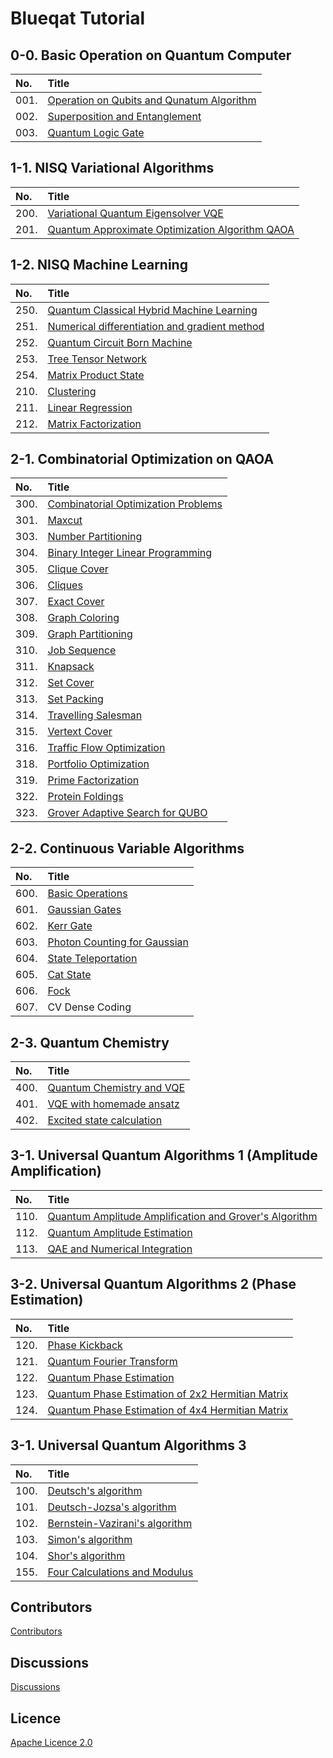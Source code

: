 Blueqat Tutorial
====================

0-0. Basic Operation on Quantum Computer
--------------------

|No.|Title|
|:---|:---|
|001.|<a href="tutorial/001_qubit.ipynb">Operation on Qubits and Qunatum Algorithm</a>|
|002.|<a href="tutorial/002_superposition.ipynb">Superposition and Entanglement</a>|
|003.|<a href="tutorial/003_logicgate.ipynb">Quantum Logic Gate</a>|

1-1. NISQ Variational Algorithms
--------------------

|No.|Title|
|:---|:---|
|200.|<a href="tutorial/200_vqe.ipynb">Variational Quantum Eigensolver VQE</a>|
|201.|<a href="tutorial/201_qaoa.ipynb">Quantum Approximate Optimization Algorithm QAOA</a>|

1-2. NISQ Machine Learning
--------------------

|No.|Title|
|:---|:---|
|250.|<a href="tutorial/250_quantum_classical_hybrid.ipynb">Quantum Classical Hybrid Machine Learning</a>|
|251.|<a href="tutorial/251_grad.ipynb">Numerical differentiation and gradient method</a>|
|252.|<a href="tutorial/252_qcbm.ipynb">Quantum Circuit Born Machine</a>|
|253.|<a href="tutorial/253_ttn.ipynb">Tree Tensor Network</a>|
|254.|<a href="tutorial/254_mps.ipynb">Matrix Product State</a>|
|210.|<a href="tutorial/210_clustering.ipynb">Clustering</a>|
|211.|<a href="tutorial/211_linear_regression.ipynb">Linear Regression</a>|
|212.|<a href="tutorial/212_matrix_factorization.ipynb">Matrix Factorization</a>|

2-1. Combinatorial Optimization on QAOA
--------------------

|No.|Title|
|:---|:---|
|300.|<a href="tutorial/300_cop.ipynb">Combinatorial Optimization Problems</a>|
|301.|<a href="tutorial/301_maxcut.ipynb">Maxcut</a>|
|303.|<a href="tutorial/303_numberpartitioning.ipynb">Number Partitioning</a>|
|304.|<a href="tutorial/304_BIL.ipynb">Binary Integer Linear Programming</a>|
|305.|<a href="tutorial/305_cliquecover.ipynb">Clique Cover</a>|
|306.|<a href="tutorial/306_cliques.ipynb">Cliques</a>|
|307.|<a href="tutorial/307_exactcover.ipynb">Exact Cover</a>|
|308.|<a href="tutorial/308_graphcoloring.ipynb">Graph Coloring</a>|
|309.|<a href="tutorial/309_graphpartitioning.ipynb">Graph Partitioning</a>|
|310.|<a href="tutorial/310_jobsequencing.ipynb">Job Sequence</a>|
|311.|<a href="tutorial/311_knapsack.ipynb">Knapsack</a>|
|312.|<a href="tutorial/312_setcover.ipynb">Set Cover</a>|
|313.|<a href="tutorial/313_setpacking.ipynb">Set Packing</a>|
|314.|<a href="tutorial/314_tsp.ipynb">Travelling Salesman</a>|
|315.|<a href="tutorial/315_vertexcover.ipynb">Vertext Cover</a>|
|316.|<a href="tutorial/316_trafficflow.ipynb">Traffic Flow Optimization</a>|
|318.|<a href="tutorial/318_portfolio.ipynb">Portfolio Optimization</a>|
|319.|<a href="tutorial/319_factorization.ipynb">Prime Factorization</a>|
|322.|<a href="tutorial/322_protein.ipynb">Protein Foldings</a>|
|323.|<a href="tutorial/323_grover_adaptive_qubo.ipynb">Grover Adaptive Search for QUBO</a>|

2-2. Continuous Variable Algorithms
--------------------

|No.|Title|
|:---|:---|
|600.|<a href="tutorial/600_BasicOperations.ipynb">Basic Operations</a>|
|601.|<a href="tutorial/601_GaussianGates.ipynb">Gaussian Gates</a>|
|602.|<a href="tutorial/602_KerrGate.ipynb">Kerr Gate</a>|
|603.|<a href="tutorial/603_PhotonCountingForGaussian.ipynb">Photon Counting for Gaussian</a>|
|604.|<a href="tutorial/604_StateTeleportation.ipynb">State Teleportation</a>|
|605.|<a href="tutorial/605_catState.ipynb">Cat State</a>|
|606.|<a href="tutorial/606_photonqat_Fock.ipynb">Fock</a>|
|607.|CV Dense Coding|

2-3. Quantum Chemistry
--------------------

|No.|Title|
|:---|:---|
|400.|<a href="tutorial/400_chemistry.ipynb">Quantum Chemistry and VQE</a>|
|401.|<a href="tutorial/401_homemadeansatz.ipynb">VQE with homemade ansatz</a>|
|402.|<a href="tutorial/402_excitedstate.ipynb">Excited state calculation</a>|

3-1. Universal Quantum Algorithms 1 (Amplitude Amplification)
--------------------

|No.|Title|
|:---|:---|
|110.|<a href="tutorial/110_amplitude_amplification.ipynb">Quantum Amplitude Amplification and Grover's Algorithm</a>|
|112.|<a href="tutorial/112_amplitude_estimation.ipynb">Quantum Amplitude Estimation</a>|
|113.|<a href="tutorial/113_qae_numerical_integration.ipynb">QAE and Numerical Integration</a>|

3-2. Universal Quantum Algorithms 2 (Phase Estimation)
--------------------

|No.|Title|
|:---|:---|
|120.|<a href="tutorial/120_phase_kick_back.ipynb">Phase Kickback</a>|
|121.|<a href="tutorial/121_qft.ipynb">Quantum Fourier Transform</a>|
|122.|<a href="tutorial/122_pea.ipynb">Quantum Phase Estimation</a>|
|123.|<a href="tutorial/123_pea2.ipynb">Quantum Phase Estimation of 2x2 Hermitian Matrix</a>|
|124.|<a href="tutorial/124_pea3.ipynb">Quantum Phase Estimation of 4x4 Hermitian Matrix</a>|

3-1. Universal Quantum Algorithms 3
--------------------

|No.|Title|
|:---|:---|
|100.|<a href="tutorial/100_deutsch.ipynb">Deutsch's algorithm</a>|
|101.|<a href="tutorial/101_deutsch-jozsa.ipynb">Deutsch-Jozsa's algorithm</a>|
|102.|<a href="tutorial/102_bernstein-vazirani.ipynb">Bernstein-Vazirani's algorithm</a>|
|103.|<a href="tutorial/103_simon.ipynb">Simon's algorithm</a>|
|104.|<a href="tutorial/104_shor.ipynb">Shor's algorithm</a>|
|155.|<a href="tutorial/155_four.ipynb">Four Calculations and Modulus</a>|

Contributors
----------
<a href="https://github.com/Blueqat/Blueqat-tutorials/graphs/contributors" target="_blank">Contributors</a>

Discussions
----------
<a href="https://github.com/Blueqat/blueqat-tutorials/discussions" target="_blank">Discussions</a>

Licence
----------
<a href="https://github.com/Blueqat/blueqat-tutorials/blob/master/LICENSE">Apache Licence 2.0</a>

